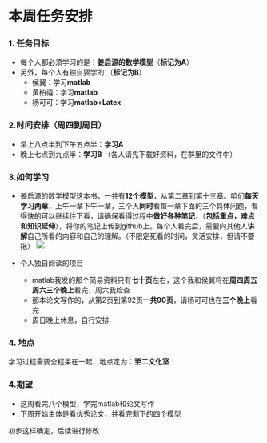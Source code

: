 # 本周任务安排
### 1. 任务目标
- 每个人都必须学习的是：**姜启源的数学模型**（**标记为A**）
- 另外，每个人有独自要学的 （**标记为B**）
	- 侯翼：学习**matlab**
	- 黄柏禧：学习**matlab**
	- 杨可可：学习**matlab+Latex**

### 2.时间安排（周四到周日）
- 早上八点半到下午五点半：**学习A**
- 晚上七点到九点半：**学习B** （各人请先下载好资料，在群里的文件中）

### 3.如何学习
- 姜启源的数学模型这本书，一共有**12个模型**，从第二章到第十三章。咱们**每天学习两章**，上午一章下午一章，三个人**同时**看每一章下面的三个具体问题，看得快的可以继续往下看，请确保看得过程中**做好各种笔记**，（**包括重点，难点和知识延伸**），将你的笔记上传到github上。每个人看完后，需要向其他人**讲解**自己所看的内容和自己的理解。（不限定死看的时间，灵活安排，但请不要拖）
![](C:\Users\huangbx\Desktop\1.jpg)

- 个人独自阅读的项目
	- matlab我发的那个简易资料只有**七十页**左右，这个我和侯翼将在**周四周五周六三个晚上**看完，周六我检查
	- 那本论文写作的，从第2页到第92页**一共90页**，请杨可可也在**三个晚上**看完
	- 周日晚上休息，自行安排

### 4. 地点
学习过程需要全程呆在一起，地点定为：**至二文化室**

### 4.期望
- 这周看完八个模型，学完matlab和论文写作
- 下周开始主体是看优秀论文，并看完剩下的四个模型

初步这样确定，后续进行修改
